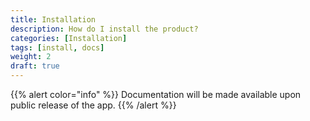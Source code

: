 ```yaml
---
title: Installation
description: How do I install the product?
categories: [Installation]
tags: [install, docs]
weight: 2
draft: true
---
```

{{% alert  color="info" %}}
Documentation will be made available upon public release of the app.
{{% /alert %}}
